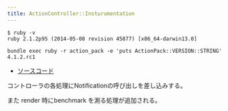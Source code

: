 ```yaml
---
title: ActionController::Insturumentation
---
```


```
$ ruby -v
ruby 2.1.2p95 (2014-05-08 revision 45877) [x86_64-darwin13.0]
```

```
bundle exec ruby -r action_pack -e 'puts ActionPack::VERSION::STRING'
4.1.2.rc1
```

* [ソースコード](https://github.com/rails/rails/blob/v4.1.2.rc1/actionpack/lib/action_controller/metal/instrumentation.rb)

コントローラの各処理にNotificationの呼び出しを差し込みする。

また render 時にbenchmark を測る処理が追加される。
